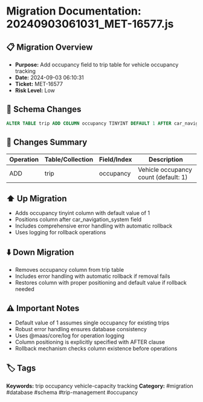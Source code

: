 # Migration Documentation: 20240903061031_MET-16577.js

## 📋 Migration Overview
- **Purpose:** Add occupancy field to trip table for vehicle occupancy tracking
- **Date:** 2024-09-03 06:10:31
- **Ticket:** MET-16577
- **Risk Level:** Low

## 🔧 Schema Changes
```sql
ALTER TABLE trip ADD COLUMN occupancy TINYINT DEFAULT 1 AFTER car_navigation_system;
```

## 📝 Changes Summary
| Operation | Table/Collection | Field/Index | Description |
|-----------|-----------------|-------------|-------------|
| ADD | trip | occupancy | Vehicle occupancy count (default: 1) |

## ⬆️ Up Migration
- Adds occupancy tinyint column with default value of 1
- Positions column after car_navigation_system field
- Includes comprehensive error handling with automatic rollback
- Uses logging for rollback operations

## ⬇️ Down Migration
- Removes occupancy column from trip table
- Includes error handling with automatic rollback if removal fails
- Restores column with proper positioning and default value if rollback needed

## ⚠️ Important Notes
- Default value of 1 assumes single occupancy for existing trips
- Robust error handling ensures database consistency
- Uses @maas/core/log for operation logging
- Column positioning is explicitly specified with AFTER clause
- Rollback mechanism checks column existence before operations

## 🏷️ Tags
**Keywords:** trip occupancy vehicle-capacity tracking
**Category:** #migration #database #schema #trip-management #occupancy